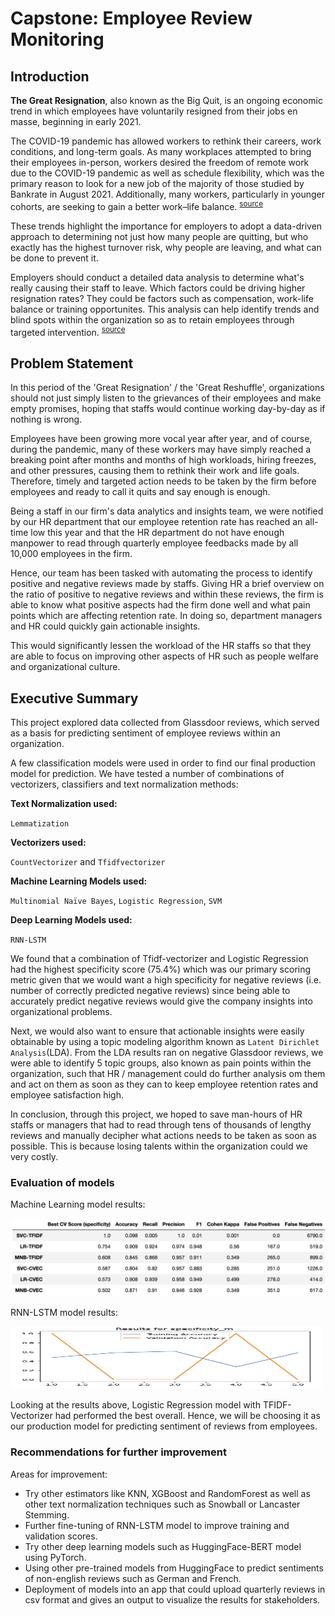 # Capstone: Employee Review Monitoring

## Introduction

**The Great Resignation**, also known as the Big Quit, is an ongoing economic trend in which employees have voluntarily resigned from their jobs en masse, beginning in early 2021.

The COVID-19 pandemic has allowed workers to rethink their careers, work conditions, and long-term goals. As many workplaces attempted to bring their employees in-person, workers desired the freedom of remote work due to the COVID-19 pandemic as well as schedule flexibility, which was the primary reason to look for a new job of the majority of those studied by Bankrate in August 2021. Additionally, many workers, particularly in younger cohorts, are seeking to gain a better work–life balance. <sup>[source](https://en.wikipedia.org/wiki/Great_Resignation)</sup>

These trends highlight the importance for employers to adopt a data-driven approach to determining not just how many people are quitting, but who exactly has the highest turnover risk, why people are leaving, and what can be done to prevent it.

Employers should conduct a detailed data analysis to determine what's really causing their staff to leave. Which factors could be driving higher resignation rates? They could be factors such as compensation, work-life balance or training opportunites. This analysis can help identify trends and blind spots within the organization so as to retain employees through targeted intervention. <sup>[source](https://hbr.org/2021/09/who-is-driving-the-great-resignation)</sup>


## Problem Statement

In this period of the 'Great Resignation' / the 'Great Reshuffle', organizations should not just simply listen to the grievances of their employees and make empty promises, hoping that staffs would continue working day-by-day as if nothing is wrong. 

Employees have been growing more vocal year after year, and of course, during the pandemic, many of these workers may have simply reached a breaking point after months and months of high workloads, hiring freezes, and other pressures, causing them to rethink their work and life goals. Therefore, timely and targeted action needs to be taken by the firm before employees and ready to call it quits and say enough is enough.

Being a staff in our firm's data analytics and insights team, we were notified by our HR department that our employee retention rate has reached an all-time low this year and that the HR department do not have enough manpower to read through quarterly employee feedbacks made by all 10,000 employees in the firm. 

Hence, our team has been tasked with automating the process to identify positive and negative reviews made by staffs. Giving HR a brief overview on the ratio of positive to negative reviews and within these reviews, the firm is able to know what positive aspects had the firm done well and what pain points which are affecting retention rate. In doing so, department managers and HR could quickly gain actionable insights.

This would significantly lessen the workload of the HR staffs so that they are able to focus on improving other aspects of HR such as people welfare and organizational culture. 


## Executive Summary

This project explored data collected from Glassdoor reviews, which served as a basis for predicting sentiment of employee reviews within an organization. 

A few classification models were used in order to find our final production model for prediction. We have tested a number of combinations of vectorizers, classifiers and text normalization methods: 

**Text Normalization used:**

`Lemmatization`

**Vectorizers used:**

`CountVectorizer` and `Tfidfvectorizer`

**Machine Learning Models used:**

`Multinomial Naïve Bayes`, `Logistic Regression`, `SVM`

**Deep Learning Models used:**

`RNN-LSTM`

We found that a combination of Tfidf-vectorizer and Logistic Regression had the highest specificity score (75.4%) which was our primary scoring metric given that we would want a high specificity for negative reviews (i.e. number of correctly predicted negative reviews) since being able to accurately predict negative reviews would give the company insights into organizational problems.

Next, we would also want to ensure that actionable insights were easily obtainable by using a topic modeling algorithm known as `Latent Dirichlet Analysis`(LDA). From the LDA results ran on negative Glassdoor reviews, we were able to identify 5 topic groups, also known as pain points within the organization, such that HR / management could do further analysis om them and act on them as soon as they can to keep employee retention rates and employee satisfaction high. 

In conclusion, through this project, we hoped to save man-hours of HR staffs or managers that had to read through tens of thousands of lengthy reviews and manually decipher what actions needs to be taken as soon as possible. This is because losing talents within the organization could we very costly.


### Evaluation of models


Machine Learning model results:

![alt](/assets/ml_results.png)

RNN-LSTM model results:

<img src="/assets/dl_results.png" width="500" height="100">


Looking at the results above, Logistic Regression model with TFIDF-Vectorizer had performed the best overall. Hence, we will be choosing it as our production model for predicting sentiment of reviews from employees.


### Recommendations for further improvement

Areas for improvement:
- Try other estimators like KNN, XGBoost and RandomForest as well as other text normalization techniques such as Snowball or Lancaster Stemming.
- Further fine-tuning of RNN-LSTM model to improve training and validation scores.
- Try other deep learning models such as HuggingFace-BERT model using PyTorch.
- Using other pre-trained models from HuggingFace to predict sentiments of non-english reviews such as German and French.
- Deployment of models into an app that could upload quarterly reviews in csv format and gives an output to visualize the results for stakeholders.